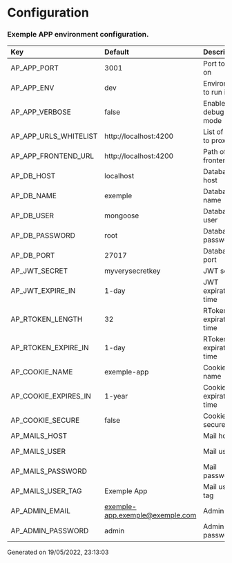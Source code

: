 
# Configuration
### Exemple APP environment configuration.
  
| Key | Default | Description | Validators | Protected |
|:--- | :--- | :--- | :--- | :---|
| AP_APP_PORT | 3001 | Port to listen on | isPortNumber | No |
| AP_APP_ENV | dev | Environment to run in | isEnum | No |
| AP_APP_VERBOSE | false | Enable debug mode | isBoolean | No |
| AP_APP_URLS_WHITELIST | http://localhost:4200 | List of urls to proxy | isUrlArray | No |
| AP_APP_FRONTEND_URL | http://localhost:4200 | Path of the frontend | isString | No |
| AP_DB_HOST | localhost | Database host | isString | Yes |
| AP_DB_NAME | exemple | Database name | isString | No |
| AP_DB_USER | mongoose | Database user | isString | Yes |
| AP_DB_PASSWORD | root | Database password | isString | Yes |
| AP_DB_PORT | 27017 | Database port | isPortNumber | No |
| AP_JWT_SECRET | myverysecretkey | JWT secret | isString | Yes |
| AP_JWT_EXPIRE_IN | 1-day | JWT expiration time | isValidPeriod, isString | No |
| AP_RTOKEN_LENGTH | 32 | RToken expiration time | isNumber | No |
| AP_RTOKEN_EXPIRE_IN | 1-day | RToken expiration time | isValidPeriod, isString | No |
| AP_COOKIE_NAME | exemple-app | Cookie name | isString | No |
| AP_COOKIE_EXPIRES_IN | 1-year | Cookie expiration time | isValidPeriod, isString | No |
| AP_COOKIE_SECURE | false | Cookie secure | isBoolean | No |
| AP_MAILS_HOST |  | Mail host | isString | Yes |
| AP_MAILS_USER |  | Mail user | isEmail, isString | No |
| AP_MAILS_PASSWORD |  | Mail password | isString | Yes |
| AP_MAILS_USER_TAG | Exemple App | Mail user tag | isString | No |
| AP_ADMIN_EMAIL | exemple-app.exemple@exemple.com | Admin email | isEmail, isString | No |
| AP_ADMIN_PASSWORD | admin | Admin password | isString | Yes |

Generated on 19/05/2022, 23:13:03
